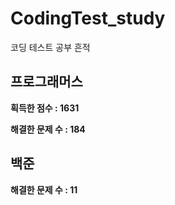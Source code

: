 # CodingTest_study

코딩 테스트 공부 흔적 

## 프로그래머스

**획득한 점수 : 1631**

**해결한 문제 수 : 184**

## 백준

**해결한 문제 수 : 11**
